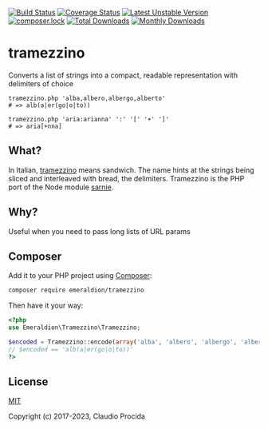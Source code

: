 <!-- @format -->

[![Build Status](https://travis-ci.org/emeraldion/tramezzino.svg?branch=master)](https://travis-ci.org/emeraldion/tramezzino)
[![Coverage Status](https://coveralls.io/repos/github/emeraldion/tramezzino/badge.svg?branch=master)](https://coveralls.io/github/emeraldion/tramezzino?branch=master)
[![Latest Unstable Version](https://poser.pugx.org/emeraldion/tramezzino/v/unstable)](https://packagist.org/packages/emeraldion/tramezzino)
[![composer.lock](https://poser.pugx.org/emeraldion/tramezzino/composerlock)](https://packagist.org/packages/emeraldion/tramezzino)
[![Total Downloads](https://poser.pugx.org/emeraldion/tramezzino/downloads)](https://packagist.org/packages/emeraldion/tramezzino)
[![Monthly Downloads](https://poser.pugx.org/emeraldion/tramezzino/d/monthly)](https://packagist.org/packages/emeraldion/tramezzino)

# tramezzino

Converts a list of strings into a compact, readable representation with delimiters of choice

```
tramezzino.php 'alba,albero,albergo,alberto'
# => alb(a|er(go|o|to))

tramezzino.php 'aria:arianna' ':' '[' '+' ']'
# => aria[+nna]
```

## What?

In Italian, [tramezzino](https://it.wiktionary.org/wiki/tramezzino) means sandwich. The name hints at the strings being sliced and interleaved with bread, the delimiters. Tramezzino is the PHP port of the Node module [sarnie](https://npm.im/sarnie).

## Why?

Useful when you need to pass long lists of URL params

## Composer

Add it to your PHP project using [Composer](https://getcomposer.org):

```sh
composer require emeraldion/tramezzino
```

Then have it your way:

```php
<?php
use Emeraldion\Tramezzino\Tramezzino;

$encoded = Tramezzino::encode(array('alba', 'albero', 'albergo', 'alberto'), '(', '|', ')');
// $encoded == 'alb(a|er(go|o|to))'
?>
```

## License

[MIT](https://opensource.org/licenses/MIT)

Copyright (c) 2017-2023, Claudio Procida
